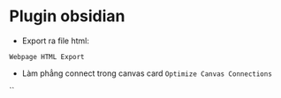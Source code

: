 
# Plugin obsidian

- Export ra file html:

`Webpage HTML Export`

- Làm phẳng connect trong canvas card
	`Optimize Canvas Connections`
	
``

